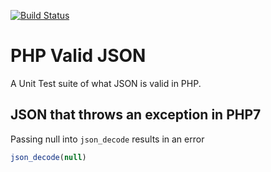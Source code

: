 [![Build Status](https://travis-ci.org/thomaslorentsen/php-valid-json.svg?branch=master)](https://travis-ci.org/thomaslorentsen/php-valid-json)
# PHP Valid JSON
A Unit Test suite of what JSON is valid in PHP.

## JSON that throws an exception in PHP7
Passing null into ```json_decode``` results in an error
```php
json_decode(null)
```
